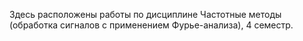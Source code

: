 Здесь расположены работы по дисциплине Частотные методы (обработка сигналов с применением Фурье-анализа), 4 семестр.
